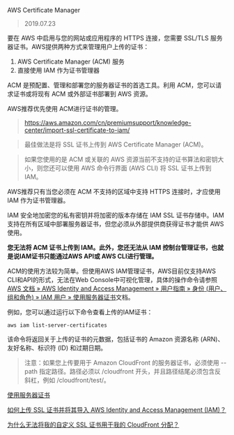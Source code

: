 AWS Certificate Manager

> 2019.07.23

要在 AWS 中启用与您的网站或应用程序的 HTTPS 连接，您需要 SSL/TLS 服务器证书。AWS提供两种方式来管理用户上传的证书：
1. AWS Certificate Manager (ACM) 服务
2. 直接使用 IAM 作为证书管理器

ACM 是预配置、管理和部署您的服务器证书的首选工具。利用 ACM，您可以请求证书或将现有 ACM 或外部证书部署到 AWS 资源。

AWS推荐优先使用 ACM进行证书的管理。

> https://aws.amazon.com/cn/premiumsupport/knowledge-center/import-ssl-certificate-to-iam/

> 最佳做法是将 SSL 证书上传到 AWS Certificate Manager (ACM)。

> 如果您使用的是 ACM 或关联的 AWS 资源当前不支持的证书算法和密钥大小，则您还可以使用 AWS 命令行界面 (AWS CLI) 将 SSL 证书上传到 IAM。


AWS推荐只有当您必须在 ACM 不支持的区域中支持 HTTPS 连接时，才应使用 IAM 作为证书管理器。

IAM 安全地加密您的私有密钥并将加密的版本存储在 IAM SSL 证书存储中。IAM 支持在所有区域中部署服务器证书，但您必须从外部提供商获得证书才能供 AWS 使用。

**您无法将 ACM 证书上传到 IAM。此外，您还无法从 IAM 控制台管理证书，也就是说IAM证书只能通过AWS API或 AWS CLI进行管理。**

ACM的使用方法较为简单。但使用AWS IAM管理证书，AWS目前仅支持AWS CLI和API的形式，无法在Web Console中可视化管理，具体的操作命令请参照[AWS 文档 » AWS Identity and Access Management » 用户指南 » 身份 (用户、组和角色) » IAM 用户 » 使用服务器证书](https://docs.aws.amazon.com/zh_cn/IAM/latest/UserGuide/id_credentials_server-certs.html)文档。

例如，您可以通过运行以下命令查看上传的IAM证书：

```
aws iam list-server-certificates
```

该命令将返回关于上传的证书的元数据，包括证书的 Amazon 资源名称 (ARN)、友好名称、标识符 (ID) 和过期日期。

> 注意：如果您上传要用于 Amazon CloudFront 的服务器证书，必须使用 --path 指定路径。路径必须以 /cloudfront 开头，并且路径结尾必须包含反斜杠，例如 /cloudfront/test/。

[使用服务器证书](https://docs.aws.amazon.com/zh_cn/IAM/latest/UserGuide/id_credentials_server-certs.html)

[如何上传 SSL 证书并将其导入 AWS Identity and Access Management (IAM)？](https://aws.amazon.com/cn/premiumsupport/knowledge-center/import-ssl-certificate-to-iam/)

[为什么无法将我的自定义 SSL 证书用于我的 CloudFront 分配？](https://aws.amazon.com/cn/premiumsupport/knowledge-center/custom-ssl-certificate-cloudfront/)
